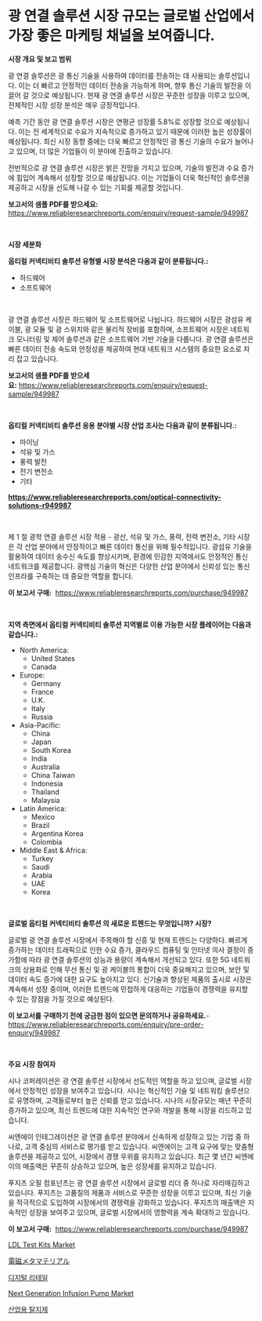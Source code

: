 <p><h1>광 연결 솔루션 시장 규모는 글로벌 산업에서 가장 좋은 마케팅 채널을 보여줍니다.</h1></p><p><strong>시장 개요 및 보고 범위</strong></p>
<p><p>광 연결 솔루션은 광 통신 기술을 사용하여 데이터를 전송하는 데 사용되는 솔루션입니다. 이는 더 빠르고 안정적인 데이터 전송을 가능하게 하며, 향후 통신 기술의 발전을 이끌어 갈 것으로 예상됩니다. 현재 광 연결 솔루션 시장은 꾸준한 성장을 이루고 있으며, 전체적인 시장 성장 분석은 매우 긍정적입니다.</p><p>예측 기간 동안 광 연결 솔루션 시장은 연평균 성장률 5.8%로 성장할 것으로 예상됩니다. 이는 전 세계적으로 수요가 지속적으로 증가하고 있기 때문에 이러한 높은 성장률이 예상됩니다. 최신 시장 동향 중에는 더욱 빠르고 안정적인 광 통신 기술의 수요가 늘어나고 있으며, 더 많은 기업들이 이 분야에 진출하고 있습니다.</p><p>전반적으로 광 연결 솔루션 시장은 밝은 전망을 가지고 있으며, 기술의 발전과 수요 증가에 힘입어 계속해서 성장할 것으로 예상됩니다. 이는 기업들이 더욱 혁신적인 솔루션을 제공하고 시장을 선도해 나갈 수 있는 기회를 제공할 것입니다.</p></p>
<p><strong>보고서의 샘플 PDF를 받으세요:</strong> <a href="https://www.reliableresearchreports.com/enquiry/request-sample/949987">https://www.reliableresearchreports.com/enquiry/request-sample/949987</a></p>
<p>&nbsp;</p>
<p><strong>시장 세분화</strong></p>
<p><strong>옵티컬 커넥티비티 솔루션 유형별 시장 분석은 다음과 같이 분류됩니다.:</strong></p>
<p><ul><li>하드웨어</li><li>소프트웨어</li></ul></p>
<p>&nbsp;</p>
<p><p>광 연결 솔루션 시장은 하드웨어 및 소프트웨어로 나뉩니다. 하드웨어 시장은 광섬유 케이블, 광 모듈 및 광 스위치와 같은 물리적 장비를 포함하며, 소프트웨어 시장은 네트워크 모니터링 및 제어 솔루션과 같은 소프트웨어 기반 기술을 다룹니다. 광 연결 솔루션은 빠른 데이터 전송 속도와 안정성을 제공하여 현대 네트워크 시스템의 중요한 요소로 자리 잡고 있습니다.</p></p>
<p><strong>보고서의 샘플 PDF를 받으세요:</strong>&nbsp;<a href="https://www.reliableresearchreports.com/enquiry/request-sample/949987">https://www.reliableresearchreports.com/enquiry/request-sample/949987</a></p>
<p>&nbsp;</p>
<p><strong> 옵티컬 커넥티비티 솔루션 응용 분야별 시장 산업 조사는 다음과 같이 분류됩니다.:</strong></p>
<p><ul><li>마이닝</li><li>석유 및 가스</li><li>풍력 발전</li><li>전기 변전소</li><li>기타</li></ul></p>
<p><strong><a href="https://www.reliableresearchreports.com/optical-connectivity-solutions-r949987">https://www.reliableresearchreports.com/optical-connectivity-solutions-r949987</a></strong></p>
<p>&nbsp;</p>
<p><p>제 1 절 광학 연결 솔루션 시장 적용 - 광산, 석유 및 가스, 풍력, 전력 변전소, 기타 시장은 각 산업 분야에서 안정적이고 빠른 데이터 통신을 위해 필수적입니다. 광섬유 기술을 활용하여 데이터 송수신 속도를 향상시키며, 환경에 민감한 지역에서도 안정적인 통신 네트워크를 제공합니다. 광핵심 기술의 혁신은 다양한 산업 분야에서 신뢰성 있는 통신 인프라를 구축하는 데 중요한 역할을 합니다.</p></p>
<p><strong>이 보고서 구매:</strong>&nbsp; <a href="https://www.reliableresearchreports.com/purchase/949987">https://www.reliableresearchreports.com/purchase/949987</a></p>
<p>&nbsp;</p>
<p><strong>지역 측면에서 옵티컬 커넥티비티 솔루션 지역별로 이용 가능한 시장 플레이어는 다음과 같습니다.:</strong></p>
<p><ul>
    <li>
        North America:
        <ul>
            <li>United States</li>
            <li>Canada</li>
        </ul>
    </li>
    <li>
        Europe:
        <ul>
            <li>Germany</li>
            <li>France</li>
            <li>U.K.</li>
            <li>Italy</li>
            <li>Russia</li>
        </ul>
    </li>
    <li>
        Asia-Pacific:
        <ul>
            <li>China</li>
            <li>Japan</li>
            <li>South Korea</li>
            <li>India</li>
            <li>Australia</li>
            <li>China Taiwan</li>
            <li>Indonesia</li>
            <li>Thailand</li>
            <li>Malaysia</li>
        </ul>
    </li>
    <li>
        Latin America:
        <ul>
            <li>Mexico</li>
            <li>Brazil</li>
            <li>Argentina Korea</li>
            <li>Colombia</li>
        </ul>
    </li>
    <li>
        Middle East & Africa:
        <ul>
            <li>Turkey</li>
            <li>Saudi</li>
            <li>Arabia</li>
            <li>UAE</li>
            <li>Korea</li>
        </ul>
    </li>
    </ul></p>
<p>&nbsp;</p>
<p><strong>글로벌 옵티컬 커넥티비티 솔루션 의 새로운 트렌드는 무엇입니까? 시장?</strong></p>
<p><p>글로벌 광 연결 솔루션 시장에서 주목해야 할 신흥 및 현재 트렌드는 다양하다. 빠르게 증가하는 데이터 트래픽으로 인한 수요 증가, 클라우드 컴퓨팅 및 인터넷 의사 결정이 증가함에 따라 광 연결 솔루션의 성능과 용량이 계속해서 개선되고 있다. 또한 5G 네트워크의 상용화로 인해 무선 통신 및 광 케이블의 통합이 더욱 중요해지고 있으며, 보안 및 데이터 속도 증가에 대한 요구도 높아지고 있다. 신기술과 향상된 제품의 출시로 시장은 계속해서 성장 중이며, 이러한 트렌드에 민첩하게 대응하는 기업들이 경쟁력을 유지할 수 있는 장점을 가질 것으로 예상된다.</p></p>
<p><strong>이 보고서를 구매하기 전에 궁금한 점이 있으면 문의하거나 공유하세요.</strong>- <a href="https://www.reliableresearchreports.com/enquiry/pre-order-enquiry/949987">https://www.reliableresearchreports.com/enquiry/pre-order-enquiry/949987</a></p>
<p>&nbsp;</p>
<p><strong>주요 시장 참여자</strong></p>
<p><p>시나 코퍼레이션은 광 연결 솔루션 시장에서 선도적인 역할을 하고 있으며, 글로벌 시장에서 안정적인 성장을 보여주고 있습니다. 시나는 혁신적인 기술 및 네트워킹 솔루션으로 유명하며, 고객들로부터 높은 신뢰를 얻고 있습니다. 시나의 시장규모는 매년 꾸준히 증가하고 있으며, 최신 트렌드에 대한 지속적인 연구와 개발을 통해 시장을 리드하고 있습니다.</p><p>씨엔에이 인테그레이션은 광 연결 솔루션 분야에서 신속하게 성장하고 있는 기업 중 하나로, 고객 중심의 서비스로 평가를 받고 있습니다. 씨엔에이는 고객 요구에 맞는 맞춤형 솔루션을 제공하고 있어, 시장에서 경쟁 우위를 유지하고 있습니다. 최근 몇 년간 씨엔에이의 매출액은 꾸준히 상승하고 있으며, 높은 성장세를 유지하고 있습니다.</p><p>푸지츠 오필 컴포넌츠는 광 연결 솔루션 시장에서 글로벌 리더 중 하나로 자리매김하고 있습니다. 푸지츠는 고품질의 제품과 서비스로 꾸준한 성장을 이루고 있으며, 최신 기술을 적극적으로 도입하여 시장에서의 경쟁력을 강화하고 있습니다. 푸지츠의 매출액은 지속적인 성장을 보여주고 있으며, 글로벌 시장에서의 영향력을 계속 확대하고 있습니다.</p></p>
<p><strong>이 보고서 구매:</strong>&nbsp;&nbsp;<a href="https://www.reliableresearchreports.com/purchase/949987">https://www.reliableresearchreports.com/purchase/949987</a></p>
<p><p><a href="https://github.com/seekum/Market-Research-Report-List-2/blob/main/ldl-test-kits-market.md">LDL Test Kits Market</a></p><p><a href="https://medium.com/@akio198300/%E9%9B%BB%E7%A3%81%E3%83%A1%E3%82%BF%E3%83%9E%E3%83%86%E3%83%AA%E3%82%A2%E3%83%AB%E5%B8%82%E5%A0%B4%E8%A6%8B%E9%80%9A%E3%81%97-%E6%A5%AD%E7%95%8C%E6%A6%82%E8%A6%81%E3%81%A8%E4%BA%88%E6%B8%AC-2024%E5%B9%B4%E3%81%8B%E3%82%892031%E5%B9%B4-dae066491c68">電磁メタマテリアル</a></p><p><a href="https://medium.com/@maryamsipes/2024-2031%EB%85%84%EC%9D%84-%EB%8C%80%EC%83%81%EC%9C%BC%EB%A1%9C-%EC%98%88%EC%B8%A1%EB%90%9C-%EB%94%94%EC%A7%80%ED%84%B8-%EC%86%8C%EB%A7%A4-%EC%8B%9C%EC%9E%A5-%EB%8F%99%ED%96%A5-%EB%B0%8F-%EC%8B%9C%EC%9E%A5-%EB%B6%84%EC%84%9D-701c083b9506">디지털 리테일</a></p><p><a href="https://github.com/nancykennedykellievqfqt2/Market-Research-Report-List-2/blob/main/next-generation-infusion-pump-market.md">Next Generation Infusion Pump Market</a></p><p><a href="https://medium.com/@jaleelweissnat2022/%EC%82%B0%EC%97%85%EC%9A%A9-%EC%A0%9C%EC%98%AC-%EC%A0%80%EC%B0%B0%EC%A0%9C-%EC%8B%9C%EC%9E%A5-%EC%8B%9C%EC%9E%A5-cagr-%EC%8B%9C%EC%9E%A5-%EB%8F%99%ED%96%A5-%EB%B0%8F-%EC%84%B1%EC%9E%A5-%EC%A0%84%EB%9E%B5%EC%97%90-%EB%8C%80%ED%95%9C-%ED%86%B5%EC%B0%B0%EB%A0%A5-a0db873b2074">산업용 탈지제</a></p></p>